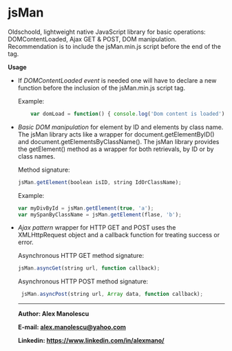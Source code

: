 # jsMan
Oldschoold, lightweight native JavaScript library for basic operations: DOMContentLoaded, Ajax GET &amp; POST, DOM manipulation.
Recommendation is to include the jsMan.min.js script before the end of the <body> tag.

**Usage**
  - If *DOMContentLoaded event* is needed one will have to declare a new function before the inclusion of the jsMan.min.js script tag.
  
      Example: 
      ```javascript
          var domLoad = function() { console.log('Dom content is loaded');  }
      ```
      
  - *Basic DOM manipulation* for element by ID and elements by class name.
    The jsMan library acts like a wrapper for document.getElementByID() and document.getElementsByClassName(). The jsMan library provides the getElement() method as a wrapper for both retrievals, by ID or by class names.
    
    Method signature:
    ```javascript
    jsMan.getElement(boolean isID, string IdOrClassName);
    ```
    
    
    Example:
    ```javascript
    var myDivById = jsMan.getElement(true, 'a');
    var mySpanByClassName = jsMan.getElement(flase, 'b');
    ```

  - *Ajax pattern* wrapper for HTTP GET and POST uses the XMLHttpRequest object and a callback function for treating success or error.
  
    Asynchronous HTTP GET method signature:
    ```javascript
    jsMan.asyncGet(string url, function callback);
    ```
    
    Asynchronous HTTP POST method signature:
    ```javascript
     jsMan.asyncPost(string url, Array data, function callback);
    ```
    ***************************************************
    **Author: Alex Manolescu**
    
    **E-mail: alex.manolescu@yahoo.com**
    
    **Linkedin: https://www.linkedin.com/in/alexmano/**
